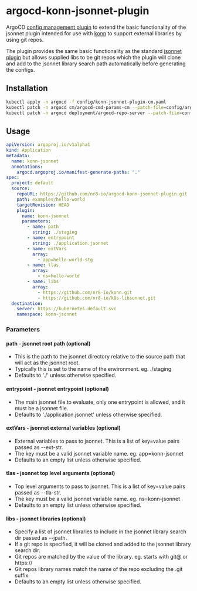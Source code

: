 # argocd-konn-jsonnet-plugin

ArgoCD [config management
plugin](https://argo-cd.readthedocs.io/en/stable/operator-manual/config-management-plugins/)
to extend the basic functionality of the jsonnet plugin intended for use with
[konn](https://github.com/nr8-io/konn) to support external libraries by using
git repos.

The plugin provides the same basic functionality as the standard [jsonnet
plugin](https://argo-cd.readthedocs.io/en/stable/user-guide/jsonnet/) but allows
supplied libs to be git repos which the plugin will clone and add to the jsonnet
library search path automatically before generating the configs.

## Installation
```bash
kubectl apply -n argocd -f config/konn-jsonnet-plugin-cm.yaml
kubectl patch -n argocd cm/argocd-cmd-params-cm --patch-file=config/argocd-cmd-params-cm-patch.yaml
kubectl patch -n argocd deployment/argocd-repo-server --patch-file=config/argocd-repo-server-deploy-patch.yaml
```

## Usage
```yaml
apiVersion: argoproj.io/v1alpha1
kind: Application
metadata:
  name: konn-jsonnet
  annotations:
    argocd.argoproj.io/manifest-generate-paths: "."
spec:
  project: default
  source:
    repoURL: https://github.com/nr8-io/argocd-konn-jsonnet-plugin.git
    path: examples/hello-world
    targetRevision: HEAD
    plugin:
      name: konn-jsonnet
      parameters:
        - name: path
          string: ./staging
        - name: entrypoint
          string: ./application.jsonnet
        - name: extVars
          array:
            - app=hello-world-stg
        - name: tlas
          array:
            - ns=hello-world
        - name: libs
          array:
            - https://github.com/nr8-io/konn.git
            - https://github.com/nr8-io/k8s-libsonnet.git
  destination:
    server: https://kubernetes.default.svc
    namespace: konn-jsonnet
```

### Parameters

#### path - jsonnet root path (optional)

- This is the path to the jsonnet directory relative to the source path that
  will act as the jsonnet root.
- Typically this is set to the name of the environment. eg. ./staging
- Defaults to './' unless otherwise specified.

#### entrypoint - jsonnet entrypoint (optional)

- The main jsonnet file to evaluate, only one entrypoint is allowed, and it must
  be a jsonnet file. 
- Defaults to './application.jsonnet' unless otherwise specified.

#### extVars - jsonnet external variables (optional)

- External variables to pass to jsonnet. This is a list of key=value pairs
  passed as --ext-str.
- The key must be a valid jsonnet variable name. eg. app=konn-jsonnet
- Defaults to an empty list unless otherwise specified.

#### tlas - jsonnet top level arguments (optional)

- Top level arguments to pass to jsonnet. This is a list of key=value pairs
  passed as --tla-str.
- The key must be a valid jsonnet variable name. eg. ns=konn-jsonnet
- Defaults to an empty list unless otherwise specified.

#### libs - jsonnet libraries (optional)

- Specify a list of jsonnet libraries to include in the jsonnet library search
  dir passed as --jpath.
- If a git repo is specified, it will be cloned and added to the jsonnet library
  search dir.
- Git repos are matched by the value of the library. eg. starts with git@ or
  https://
- Git repos library names match the name of the repo excluding the .git suffix.
- Defaults to an empty list unless otherwise specified.